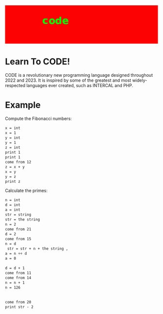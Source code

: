 ![](resources/images/code.png)

# Learn To CODE!

CODE is a revolutionary new programming language designed throughout 2022 and 2023. It is inspired by some of the greatest and most widely-respected languages ever created, such as INTERCAL and PHP.

# Example

Compute the Fibonacci numbers:

```
x = int
x = 1
y = int
y = 1
z = int
print 1
print 1
come from 12
z = x + y
x = y
y = z
print z
```

Calculate the primes:

```
n = int
d = int
a = int
str = string
str = the string 
n = 2
come from 21
d = 2
come from 15
n = d
 str = str + n + the string , 
a = n ÷÷ d
a = 0
 
d = d + 1
come from 11
come from 14
n = n + 1
n = 126
 

come from 20
print str - 2
```
